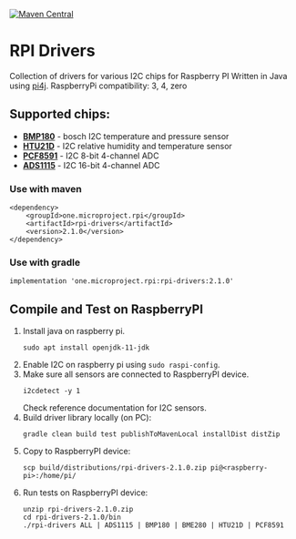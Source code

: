 [![Maven Central](https://maven-badges.herokuapp.com/maven-central/one.microproject.rpi/rpi-drivers/badge.svg)](https://maven-badges.herokuapp.com/maven-central/one.microproject.rpi/rpi-drivers)

# RPI Drivers
Collection of drivers for various I2C chips for Raspberry PI
Written in Java using [pi4j](http://pi4j.com/).
RaspberryPi compatibility: 3, 4, zero

## Supported chips:
* [__BMP180__](https://www.adafruit.com/product/1603) - bosch I2C temperature and pressure sensor
* [__HTU21D__](https://www.adafruit.com/product/3515) - I2C relative humidity and temperature sensor
* [__PCF8591__](https://www.adafruit.com/product/4648) - I2C 8-bit 4-channel ADC
* [__ADS1115__](https://www.adafruit.com/product/1085) - I2C 16-bit 4-channel ADC

### Use with maven
```
<dependency>
    <groupId>one.microproject.rpi</groupId>
    <artifactId>rpi-drivers</artifactId>
    <version>2.1.0</version>
</dependency>
```

### Use with gradle
```
implementation 'one.microproject.rpi:rpi-drivers:2.1.0'
```

## Compile and Test on RaspberryPI
1. Install java on raspberry pi.
   ```
   sudo apt install openjdk-11-jdk
   ```
2. Enable I2C on raspberry pi using ``sudo raspi-config``.
3. Make sure all sensors are connected to RaspberryPI device.
   ```
   i2cdetect -y 1
   ```
   Check reference documentation for I2C sensors.
4. Build driver library locally (on PC):
   ```
   gradle clean build test publishToMavenLocal installDist distZip
   ```
5. Copy to RaspberryPI device:
   ```
   scp build/distributions/rpi-drivers-2.1.0.zip pi@<raspberry-pi>:/home/pi/
   ```
6. Run tests on RaspberryPI device:
   ```
   unzip rpi-drivers-2.1.0.zip
   cd rpi-drivers-2.1.0/bin
   ./rpi-drivers ALL | ADS1115 | BMP180 | BME280 | HTU21D | PCF8591 
   ```

